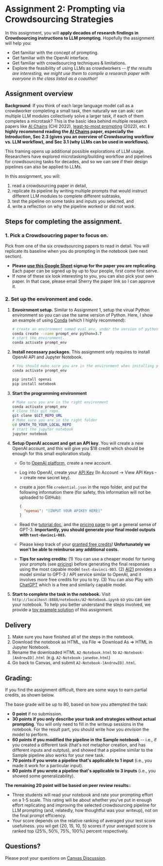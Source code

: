 # Assignment 2: Prompting via Crowdsourcing Strategies

In this assignment, you will **apply decades of research findings in Crowdsourcing instructions to LLM prompting**. Hopefully the assignment will help you:

- Get familiar with the concept of prompting.
- Get familiar with the OpenAI interface.
- Get familiar with crowdsourcing techniques & limitations.
- Explore the feasibility of using LLMs as crowdworkers -- _If the results are interesting, we might use them to compile a research paper with everyone in the class listed as a coauthor!_

## Assignment overview

**Background**: If you think of each large language model call as a crowdworker completing a small task, then naturally we can ask: can multiple LLM modules collectively solve a larger task, if each of them completes a microtask?
This is the basic idea behind multiple research papers like [AI Chains](https://arxiv.org/pdf/2110.01691.pdf) (CHI 2022), [least-to-most prompting](https://arxiv.org/pdf/2205.10625.pdf) (2022), etc.
**I highly recommend reading the [AI Chains](https://arxiv.org/pdf/2110.01691.pdf) paper, especially the Introduction, Sec 2.3 (gives you an overview of Crowdsouring workflow vs. LLM workflow), and Sec 3.1 (why LLMs can be used in workflows).**

This framing opens up additional possible explorations of LLM usage. Researchers have explored microtasking/building workflow and pipelines for crowdsourcing tasks for decades, and so we can see if their design pipelines can also be applied to LLMs.

In this assignment, you will:

1. read a crowdsourcing paper in detail,
2. replicate its pipeline by writing multiple prompts that would instruct different LLM modules to complete different subtasks,
3. test the pipeline on some tasks and inputs you selected, and
4. write a reflection on why the pipeline worked or did not work.

## Steps for completing the assignment.

### 1. Pick a Crowdsoucring paper to focus on.

Pick from one of the six crowdsourcing papers to read in detail. You will replicate its baseline when you do prompting in the notebook (see next section).

- **Please [use this Google Sheet](https://docs.google.com/spreadsheets/d/1qM66oZ5YcSjqifegoyNgl3LFMaCfFHgoPe8isgckbXA/edit?usp=sharing) signup for the paper you are replicating**. Each paper can be signed up by up to four people, first come first serve.
- If none of these six look interesting to you, you can also pick your own paper. In that case, please email Sherry the paper link so I can approve it.

### 2. Set up the environment and code.

1. **Envoirnment setup.** Similar to Assignment 1, setup the virual Python environment so you can use the same version of Python. Here, I show an example of using [Conda](https://conda.io/projects/conda/en/latest/user-guide/getting-started.html#before-you-start) (which I highly recommend):

   ```sh
   # create an environment named eval_env, under the version of python 3.7
   conda create --name prompt_env python=3.7
   # start the environment.
   conda activate prompt_env
   ```

2. **Install necessary packages.** This assignment only requires to install OpenAI API and Jupyter Notebook.

   ```sh
   # You should make sure you are in the environment when installing packages.
   conda activate prompt_env

   pip install openai
   pip install notebook
   ```

3. **Start the programming environment**

   ```sh
   # Make sure you are in the right environment
   conda activate prompt_env
   # clone this git repo.
   git clone $GIT_REPO_URL
   # Make sure you are in the right folder
   cd $PATH_TO_YOUR_LOCAL_REPO
   # start the jupyter notebook
   jupyter notebook
   ```

4. **Setup OpenAI account and get an API key**. You will create a new OpenAI account, and this will give you $18 credit which should be enough for this small exploration study.

   - Go to [OpenAI platform](https://platform.openai.com/overview), create a new account.
   - Log into OpenAI, create your [API Key](https://beta.openai.com/account/api-keys) (In Account -> View API Keys -> create new secret key).
   - create a json file `credential.json` in the repo folder, and put the following information there (for safety, this information will not be uploaded to GitHub):

     ```json
     {
       "openai": "[INPUT YOUR APIKEY HERE]"
     }
     ```

   - Read the [tutorial doc](https://beta.openai.com/docs/introduction), and the [pricing page](https://openai.com/api/pricing/) to get a general sense of GPT-3. **Importantly, you should generate your final model outputs with `text-davinci-003`.**
   - Please keep track of your [granted free credits](https://platform.openai.com/account/usage)! **Unfortunately we won't be able to reimburse any additional costs.**
   - **Tips for saving credits:** (1) You can use a cheaper model for tuning your prompts (see [pricing](https://openai.com/api/pricing/)) before generating the final responses using the most capable model `text-davinci-003`. (2) [AI21](https://www.ai21.com/studio) provides a model similar to GPT-3 / API service similar to OpenAI, and it involves more free credits for you to try. (3) You can also Play with [ChatGPT](https://chat.openai.com/chat) which is a free and similarly capable model.

5. **Start to complete the task in the notebook.** Visit `http://localhost:8888/notebooks/A2-Notebook.ipynb` so you can see your notebook. To help you better understand the steps involved, we provide a [toy example solution](http://localhost:8888/notebooks/A2-Notebook-Sample.ipynb) of this assignment.

## Delivery

1. Make sure you have finished all of the steps in the notebook.
2. Download the notebook as HTML, via File => Download As => HTML in Jupyter Notebook.
3. Rename the downloaded HTML `A2-Notebook.html` to `A2-Notebook-[AndrewID].html` (e.g. `A2-Notebook-janedoe.html`)
4. Go back to Canvas, and submit `A2-Notebook-[AndrewID].html`.

## Grading:

If you find the assignment difficult, there are some ways to earn partial credits, as shown below.

The base grade will be up to 80, based on how you attempted the task:

- **0 point** if no submission.
- **30 points if you only describe your task and strategies without actual prompting**. You will only need to fill in the writeup sessions in the notebook. For the result part, you should write how you _envision_ the model to perform.
- **60 points if you modified the pipeline in the Sample notebook** -- i.e., if you created a different task (that's not metaphor creation, and has different inputs and outptus), and showed that a pipeline similar to the Sample pipeline also works for your new task.
- **70 points if you wrote a pipeline that's applicable to 1 input** (i.e., you made it work for a particular input).
- **80 points if you wrote a pipeline that's applicable to 3 inputs** (i.e., you showed some generalizability).

**The remaining 20 point will be based on peer review results:**:

- Three students will read your notebook and rate your prompting effort on a 1-5 scale. This rating will be about whether you've put in enough effort replicating and improving the selected crowdsourcing pipeline for LLM prompting (and, relatedly, how thoughtful was your writeup), not on the final prompt efficiency.
- Your score depends on the relative ranking of averaged your test score usefulness. you wil get {20, 15, 10, 5} scores if your averaged score is ranked top {25%, 50%, 75%, 100%} percent respectively.

## Questions?

Please post your questions on [Canvas Discussion](https://canvas.cmu.edu/courses/32856/discussion_topics/509909).

